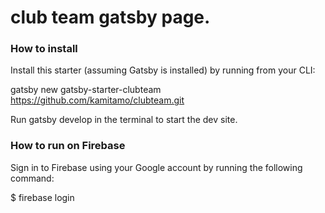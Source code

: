 # club team gatsby page.

### How to install

Install this starter (assuming Gatsby is installed) by running from your CLI:

  gatsby new gatsby-starter-clubteam https://github.com/kamitamo/clubteam.git

Run gatsby develop in the terminal to start the dev site.


### How to run on Firebase

Sign in to Firebase using your Google account by running the following command:

  $ firebase login

